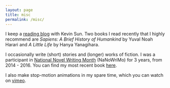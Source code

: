 ```yaml
---
layout: page
title: misc
permalink: /misc/
---
```

I keep a [reading blog](https://albertandkevin.wordpress.com/) with Kevin Sun. Two books I read recently that I highly recommend are *Sapiens: A Brief History of Humankind* by Yuval Noah Harari and *A Little Life* by Hanya Yanagihara. 

I occasionally write (short) stories and (longer) works of fiction. I was a participant in [National Novel Writing Month](https://nanowrimo.org/) (NaNoWriMo) for 3 years, from 2014 - 2016. You can find my most recent book [here](https://www.amazon.com/Watersilk-Albert-Kuo/dp/1540777790). 

I also make stop-motion animations in my spare time, which you can watch on [vimeo](https://vimeo.com/albertkuo).

